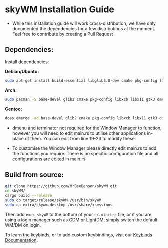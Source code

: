 # skyWM Installation Guide

* While this installation guide will work cross-distribution, we have only documented the dependencies for a few distributions at the moment. Feel free to contribute by creating a Pull Request

## Dependencies:

Install dependencies:

**Debian/Ubuntu:**

```sh
sudo apt-get install build-essential libglib2.0-dev cmake pkg-config libxcb-randr0-dev libxcb-xtest0-dev libxcb-xinerama0-dev libxcb-shape0-dev libxcb-xkb-dev libx11-dev libgtk-3-dev dmenu terminator
```

**Arch:**
```sh
sudo pacman -S base-devel glib2 cmake pkg-config libxcb libx11 gtk3 dmenu terminator
```

**Gentoo:**
```sh
doas emerge -aq base-devel glib2 cmake pkg-config libxcb libx11 gtk3 dmenu terminator
```


* dmenu and terminator not required for the Window Manager to function, however you will need to edit main.rs to utilise other applications in-place of them. You can edit from line 19-23 to modify these.

* To customise the Window Manager please directly edit main.rs to add the functions you require. There is no specific configuration file and all configurations are edited in main.rs

## Build from source:

```sh
git clone https://github.com/MrBeeBenson/skyWM.git
cd skyWM/
cargo build --release
sudo cp target/release/skyWM /usr/bin/skyWM
sudo cp extra/skywm.desktop /usr/share/xsessions
```

Then add `exec skyWM` to the bottom of your `~/.xinitrc` file, or if you are using a login manager such as GDM or LightDM, simply switch the default WM/DM on login.

To learn the keybinds, or to add custom keybindings, visit our [Keybinds Documentation](https://github.com/MrBeeBenson/skyWM/blob/main/docs/keybinds.md).
